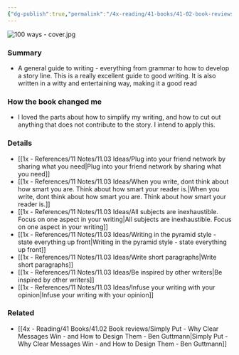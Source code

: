 ```yaml
---
{"dg-publish":true,"permalink":"/4x-reading/41-books/41-02-book-reviews/100-ways-to-improve-your-writing-proven-professional-techniques-for-writing-with-style-and-power-gary-provost/","title":"100 Ways to Improve Your Writing - Proven Professional Techniques for Writing With Style and PowerGary Provost","created":"2024-09-19T20:36:29.073+03:00","updated":"2024-09-29T20:54:07.209+03:00"}
---
```


![100 ways - cover.jpg](/img/user/4x%20-%20Reading/41%20Books/41.03%20Cover%20images/100%20ways%20-%20cover.jpg)
### Summary
- A general guide to writing - everything from grammar to how to develop a story line. This is a really excellent guide to good writing. It is also written in a witty and entertaining way, making it a good read

### How the book changed me
- I loved the parts about how to simplify my writing, and how to cut out anything that does not contribute to the story. I intend to apply this.

### Details
- [[1x - References/11 Notes/11.03 Ideas/Plug into your friend network by sharing what you need\|Plug into your friend network by sharing what you need]]
- [[1x - References/11 Notes/11.03 Ideas/When you write, dont think about how smart you are. Think about how smart your reader is.\|When you write, dont think about how smart you are. Think about how smart your reader is.]]
- [[1x - References/11 Notes/11.03 Ideas/All subjects are inexhaustible. Focus on one aspect in your writing\|All subjects are inexhaustible. Focus on one aspect in your writing]]
- [[1x - References/11 Notes/11.03 Ideas/Writing in the pyramid style - state everything up front\|Writing in the pyramid style - state everything up front]]
- [[1x - References/11 Notes/11.03 Ideas/Write short paragraphs\|Write short paragraphs]]
- [[1x - References/11 Notes/11.03 Ideas/Be inspired by other writers\|Be inspired by other writers]]
- [[1x - References/11 Notes/11.03 Ideas/Infuse your writing with your opinion\|Infuse your writing with your opinion]]

### Related
- [[4x - Reading/41 Books/41.02 Book reviews/Simply Put - Why Clear Messages Win - and How to Design Them - Ben Guttmann\|Simply Put - Why Clear Messages Win - and How to Design Them - Ben Guttmann]]

